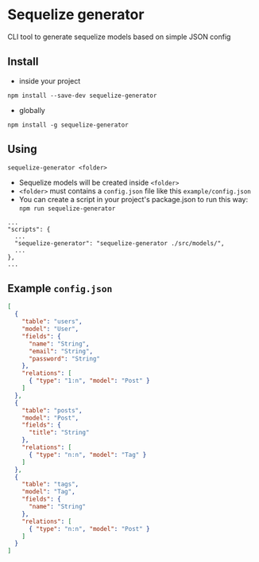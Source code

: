 
# Sequelize generator

CLI tool to generate sequelize models based on simple JSON config

## Install

* inside your project 

```
npm install --save-dev sequelize-generator
```

* globally

```
npm install -g sequelize-generator
```

## Using

```
sequelize-generator <folder>
```

* Sequelize models will be created inside `<folder>`
* `<folder>` must contains a `config.json` file like this `example/config.json`
* You can create a script in your project's package.json to run this way: `npm run sequelize-generator`

```
...
"scripts": {
  ...
  "sequelize-generator": "sequelize-generator ./src/models/",
  ...
},
...
```

## Example `config.json`

```json
[
  {
    "table": "users",
    "model": "User",
    "fields": {
      "name": "String",
      "email": "String",
      "password": "String"
    },
    "relations": [
      { "type": "1:n", "model": "Post" }
    ]
  },
  {
    "table": "posts",
    "model": "Post",
    "fields": {
      "title": "String"
    },
    "relations": [
      { "type": "n:n", "model": "Tag" }
    ]
  },
  {
    "table": "tags",
    "model": "Tag",
    "fields": {
      "name": "String"
    },
    "relations": [
      { "type": "n:n", "model": "Post" }
    ]
  }
]
```
